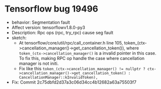 # Tensorflow bug 19496
- behavior: Segmentation fault
- Affect version: tensorflowv1.8.0-py3
- Description: Rpc ops (rpc, try_rpc) cause seg fault
- sketch:
    - At tensorflow/core/util/rpc/call_container.h line 105,  token_(ctx->cancellation_manager()->get_cancellation_token()), where `token_(ctx->cancellation_manager()` is a invalid pointer in this case. To fix this, making RPC op handle the case where cancellation manager is not initi.
    - Fix like this `token_(ctx->cancellation_manager() != nullptr ? ctx->cancellation_manager()->get_cancellation_token() : CancellationManager::kInvalidToken),`
- Fix: Commit 2c75dbfd2d37a3c06d34cc4b12682a63a75503f7
